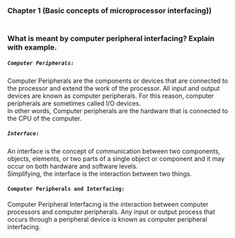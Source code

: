 ### Chapter 1 (Basic concepts of microprocessor interfacing))

### **<br/>What is meant by computer peripheral interfacing? Explain with example.**

##### `Computer Peripherals:`
Computer Peripherals are the components or devices that are connected to the processor and extend the work of the processor. All input and output devices are known as computer peripherals. For this reason, computer peripherals are sometimes called I/O devices.<br/>
In other words, Computer peripherals are the hardware that is connected to the CPU of the computer.<br/>
##### `Interface:`
An interface is the concept of communication between two components, objects, elements, or two parts of a single object or component and it may occur on both hardware and software levels.<br/>
Simplifying, the interface is the interaction between two things.<br/>
#### `Computer Peripherals and Interfacing:`
Computer Peripheral Interfacing is the interaction between computer processors and computer peripherals. Any input or output process that
occurs through a peripheral device is known as computer peripheral interfacing.<br/>

